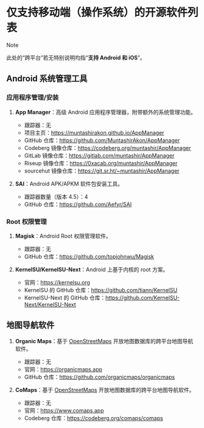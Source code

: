 # 仅支持移动端（操作系统）的开源软件列表

> [!NOTE]
>
> 此处的“跨平台”若无特别说明均指“**支持 Android 和 iOS**”。

## Android 系统管理工具

### 应用程序管理/安装

1. **App Manager**：高级 Android 应用程序管理器，附带额外的系统管理功能。
   
   - 跟踪器：无
   - 项目主页：https://muntashirakon.github.io/AppManager
   - GitHub 仓库：https://github.com/MuntashirAkon/AppManager
   - Codeberg 镜像仓库：https://codeberg.org/muntashir/AppManager
   - GitLab 镜像仓库：https://gitlab.com/muntashir/AppManager
   - Riseup 镜像仓库：https://0xacab.org/muntashir/AppManager
   - sourcehut 镜像仓库：https://git.sr.ht/~muntashir/AppManager

2. **SAI**：Android APK/APKM 软件包安装工具。

   - 跟踪器数量（版本 4.5）：4
   - GitHub 仓库：https://github.com/Aefyr/SAI

### Root 权限管理

1. **Magisk**：Android Root 权限管理软件。

   - 跟踪器：无
   - GitHub 仓库：https://github.com/topjohnwu/Magisk

2. **KernelSU/KernelSU-Next**：Android 上基于内核的 root 方案。

   - 官网：https://kernelsu.org
   - KernelSU 的 GitHub 仓库：https://github.com/tiann/KernelSU
   - KernelSU-Next 的 GitHub 仓库：https://github.com/KernelSU-Next/KernelSU-Next

## 地图导航软件

1. **Organic Maps**：基于 [OpenStreetMaps](https://www.openstreetmap.org) 开放地图数据库的跨平台地图导航软件。

   - 跟踪器：无
   - 官网：https://organicmaps.app
   - GitHub 仓库：https://github.com/organicmaps/organicmaps

2. **CoMaps**：基于 [OpenStreetMaps](https://www.openstreetmap.org) 开放地图数据库的跨平台地图导航软件。

   - 跟踪器：无
   - 官网：https://www.comaps.app
   - Codeberg 仓库：https://codeberg.org/comaps/comaps
